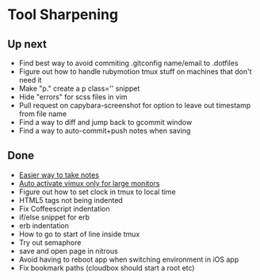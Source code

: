 # Tool Sharpening

## Up next

- Find best way to avoid commiting .gitconfig name/email to .dotfiles
- Figure out how to handle rubymotion tmux stuff on machines that don't
  need it
- Make "p." create a p class='' snippet
- Hide "errors" for scss files in vim
- Pull request on capybara-screenshot for option to leave out timestamp
  from file name
- Find a way to diff and jump back to gcommit window
- Find a way to auto-commit+push notes when saving

## Done

- [Easier way to take notes](https://github.com/balvig/.dotfiles/commit/a6251ab171a1a21c9bdac34c658f0d98a2ad8dbf)
- [Auto activate vimux only for large monitors](https://github.com/balvig/.dotfiles/commit/8de036158c2d378062907672d4d62d3fd17764ac)
- Figure out how to set clock in tmux to local time
- HTML5 tags not being indented
- Fix Coffeescript indentation
- if/else snippet for erb
- erb indentation
- How to go to start of line inside tmux
- Try out semaphore
- save and open page in nitrous
- Avoid having to reboot app when switching environment in iOS app
- Fix bookmark paths (cloudbox should start a root etc)
